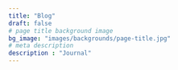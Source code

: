 ```yaml
---
title: "Blog"
draft: false
# page title background image
bg_image: "images/backgrounds/page-title.jpg"
# meta description
description : "Journal"
---
```

